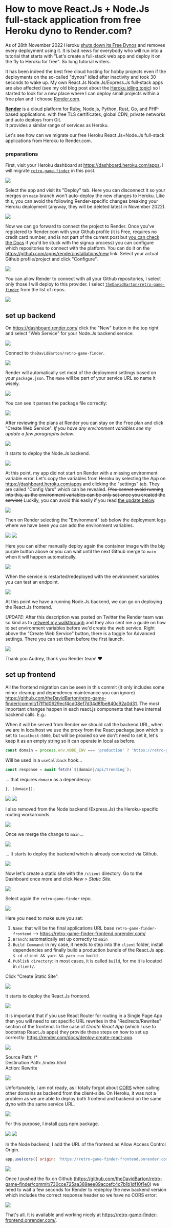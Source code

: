 # How to move React.Js + Node.Js full-stack application from free Heroku dyno to Render.com?


As of 28th November 2022 Heroku [shuts down its Free Dynos](https://blog.heroku.com/next-chapter) and removes every deployment using it. It is bad news for everybody who will run into a tutorial that starts with "Let's create a full-stack web app and deploy it on the fly to Heroku for free". So long tutorial writers.

It has been indeed the best free cloud hosting for hobby projects even if the deployments on the so-called "dynos" idled after inactivity and took 30 seconds to wake up. My own React.Js Node.Js/Express.Js full-stack apps are also affected (see my old blog post about the [Heroku idling topic](/blog/idling-heroku)) so I started to look for a new place where I can deploy small projects within a free plan and I choose [Render.com](https://www.render.com/).


**[Render](https://render.com/)** is a cloud platform for Ruby, Node.js, Python, Rust, Go, and PHP-based applications. with free TLS certificates, global CDN, private networks and auto deploys from Git.  
It provides a similar range of services as Heroku.

Let's see how can we migrate our free Heroku React.Js+Node.Js full-stack applications from Heroku to Render.com.

### preparations

First, visit your Heroku dashboard at https://dashboard.heroku.com/apps. I will migrate [`retro-game-finder`](https://github.com/theDavidBarton/retro-game-finder) in this post. 

![](/img/blog/heroku-to-render-dot-com-01.png)

Select the app and visit its "Deploy" tab. Here you can disconnect it so your merges on `main` branch won't auto-deploy the new changes to Heroku. Like this, you can avoid the following Render-specific changes breaking your Heroku deployment (anyway, they will be deleted latest in November 2022).

![](/img/blog/heroku-to-render-dot-com-02.png)

Now we can go forward to connect the project to Render. Once you've registered to Render.com with your Github profile (it is Free, requires no credit card number, and is not part of the current post but [you can check the Docs](https://render.com/docs/github#log-in-with-github) if you'd be stuck with the signup process) you can configure which repositories to connect with the platform. You can do it on the https://github.com/apps/render/installations/new link. Select your actual Github profile/project and click "Configure". 

![](/img/blog/heroku-to-render-dot-com-03.png)

You can allow Render to connect with all your Github repositories, I select only those I will deploy to this provider. I select [`theDavidBarton/retro-game-finder`](https://github.com/theDavidBarton/retro-game-finder) from the list of repos.

![](/img/blog/heroku-to-render-dot-com-04.png)

## set up backend

On https://dashboard.render.com/ click the "New" button in the top right and select "Web Service" for your Node.Js backend service.

![](/img/blog/heroku-to-render-dot-com-05.png)

Connect to `theDavidBarton/retro-game-finder`.

![](/img/blog/heroku-to-render-dot-com-06.png)

Render will automatically set most of the deployment settings based on your `package.json`. The `Name` will be part of your service URL so name it wisely.

![](/img/blog/heroku-to-render-dot-com-07.png)

You can see it parses the package file correctly:

![](/img/blog/heroku-to-render-dot-com-08.png)

After reviewing the plans at Render you can stay on the Free plan and click "Create Web Service". _If you have any environment variables see my update a few paragraphs below._

![](/img/blog/heroku-to-render-dot-com-09.png)

It starts to deploy the Node.Js backend.

![](/img/blog/heroku-to-render-dot-com-10.png)

At this point, my app did not start on Render with a missing environment variable error. Let's copy the variables from Heroku by selecting the App on https://dashboard.heroku.com/apps and clicking the "settings" tab. They are called "Config Vars" which can be revealed. ~~(You cannot avoid running into this, as the environment variables can be only set once you created the service)~~ Luckily, you can avoid this easily if you read [the update below](#environment-variables-on-first-deploy).

![](/img/blog/heroku-to-render-dot-com-11.png)

Then on Render selecting the "Environment" tab below the deployment logs where we have been you can add the environment variables.

![](/img/blog/heroku-to-render-dot-com-12.png)
![](/img/blog/heroku-to-render-dot-com-13.png)

Here you can either manually deploy again the container image with the big purple button above or you can wait until the next Github merge to `main` when it will happen automatically.

![](/img/blog/heroku-to-render-dot-com-14.png)

When the service is restarted/redeployed with the environment variables you can test an endpoint.

![](/img/blog/heroku-to-render-dot-com-15.png)

At this point we have a running Node.Js backend, we can go on deploying the React.Js frontend.

<aside id="environment-variables-on-first-deploy" class="update"><p><em>UPDATE:</em> After this description was posted on Twitter the Render team was so kind as to <a href="https://twitter.com/render/status/1563915714829885442" target="_blank">retweet my walkthrough</a> and they also sent me a guide on how to set environment variables before we'd create the web service. Right above the "Create Web Service" button, there is a toggle for Advanced settings. There you can set them before the first launch.</p> 
<img src="/img/blog/heroku-to-render-dot-com-32.png"/>
<br>
<p>Thank you Audrey, thank you Render team! ❤️</p>

</aside>

## set up frontend

All the frontend migration can be seen in this commit (it only includes some minor cleanup and dependency maintenance you can ignore) https://github.com/theDavidBarton/retro-game-finder/commit/17ff1d0629ecf4cd08ef7d34d8fbe840c92a0d31. The most important changes happen in each react.js components that have internal backend calls. E.g.:

When it will be served from Render we should call the backend URL, when we are in localhost we use the proxy from the React package.json which is set to `localhost:5000`, but will be proxied so we don't need to set it, let's keep it as an empty string so it can operate in local as before.
```js
const domain = process.env.NODE_ENV === 'production' ? 'https://retro-game-finder-backend.onrender.com' : '';
```

Will be used in a `useCallback` hook...
```js
const response = await fetch(`${domain}/api/trending`);
```
... that requires `domain` as a dependency:
```js
}, [domain]); 
```

![](/img/blog/heroku-to-render-dot-com-16.png)
![](/img/blog/heroku-to-render-dot-com-17.png)

I also removed from the Node backend (Express.Js) the Heroku-specific routing workarounds.

![](/img/blog/heroku-to-render-dot-com-18.png)

Once we merge the change to `main`...

![](/img/blog/heroku-to-render-dot-com-19.png)

... It starts to deploy the backend which is already connected via Github. 

![](/img/blog/heroku-to-render-dot-com-20.png)

Now let's create a static site with the `/client` directory. Go to the Dashboard once more and click _New > Static Site_.

![](/img/blog/heroku-to-render-dot-com-21.png)

Select again the `retro-game-finder` repo.

![](/img/blog/heroku-to-render-dot-com-22.png)

Here you need to make sure you set:

1. `Name`: that will be the final applications URL base `retro-game-finder-frontend` --> https://retro-game-finder-frontend.onrender.com/
2. `Branch`: automatically set up correctly to `main`
3. `Build Command`: in my case, it needs to step into the `client` folder, install dependencies and finally build a production bundle of the React.Js app. `$ cd client && yarn && yarn run build`
4. `Publish directory`: in most cases, it is called `build`, for me it is located in `client/`.

Click "Create Static Site".

![](/img/blog/heroku-to-render-dot-com-23.png)

It starts to deploy the React.Js frontend.

![](/img/blog/heroku-to-render-dot-com-24.png)

It is important that if you use React Router for routing in a Single Page App then you will need to set specific URL rewrites in the "Redirects/Rewrites" section of the frontend. In the case of _Create React App_ (which I use to bootstrap React.Js apps) they provide these steps on how to set up correctly: https://render.com/docs/deploy-create-react-app.

![](/img/blog/heroku-to-render-dot-com-25.png)

Source Path:	/*  
Destination Path:	/index.html  
Action:	Rewrite  

![](/img/blog/heroku-to-render-dot-com-26.png)

Unfortunately, I am not ready, as I totally forgot about [CORS](https://developer.mozilla.org/en-US/docs/Web/HTTP/CORS) when calling other domains as backend from the client-side. On Heroku, it was not a problem as we are able to deploy both frontend and backend on the same dyno with the same service URL.

![](/img/blog/heroku-to-render-dot-com-27.png)

For this purpose, I install [cors](https://www.npmjs.com/package/cors) npm package.

![](/img/blog/heroku-to-render-dot-com-28.png)
![](/img/blog/heroku-to-render-dot-com-29.png)

In the Node backend, I add the URL of the frontend as Allow Access Control Origin.

```js
app.use(cors({ origin: 'https://retro-game-finder-frontend.onrender.com' }));
```

![](/img/blog/heroku-to-render-dot-com-30.png)

Once I pushed the fix on Github (https://github.com/theDavidBarton/retro-game-finder/commit/730cce725aa389aee89accefc4c7b1b1df10f1e0) we need to wait a few seconds for Render to redeploy the new backend version which includes the correct response header so we have no CORS error:

![](/img/blog/heroku-to-render-dot-com-31.png)


That's all. It is available and working nicely at https://retro-game-finder-frontend.onrender.com/.